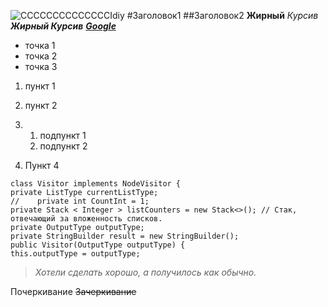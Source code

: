 
![СССССССССССССС](https://user32265.clients-cdnnow.ru/localStorage/post/da/2c/8a/4a/da2c8a4a_resizedScaled_740to803.jpg)Idiy
#Заголовок1
##Заголовок2
**Жирный**
_Курсив_
**_Жирный Курсив_**
[**_Google_**](https://www.google.com/)

* точка 1
* точка 2
* точка 3

1. пункт 1
2. пункт 2
3. 	1. подпункт 1
	2. подпункт 2

4. Пункт 4


```
class Visitor implements NodeVisitor {
private ListType currentListType;
//    private int CountInt = 1;
private Stack < Integer > listCounters = new Stack<>(); // Стак, отвечающий за вложенность списков.
private OutputType outputType;
private StringBuilder result = new StringBuilder();
public Visitor(OutputType outputType) {
this.outputType = outputType;
```

>_Хотели сделать хорошо, а получилось как обычно._


Почеркивание
~~Зачеркивание~~
